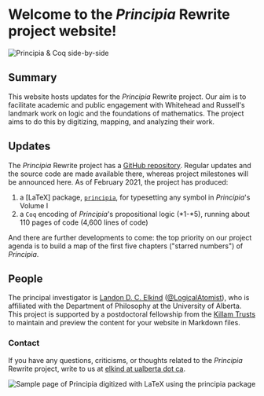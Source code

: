 # Welcome to the *Principia* Rewrite project website!

![*Principia* & `Coq` side-by-side](https://github.com/LogicalAtomist/principia/blob/master/PM%202.14-2.15.png)

## Summary
This website hosts updates for the *Principia* Rewrite project. Our aim is to facilitate academic and public engagement with Whitehead and Russell's landmark work on logic and the foundations of mathematics. The project aims to do this by digitizing, mapping, and analyzing their work.

## Updates

The *Principia* Rewrite project has a [GitHub repository](https://github.com/LogicalAtomist/principia). Regular updates and the source code are made available there, whereas project milestones will be announced here. As of February 2021, the project has produced:

1. a [LaTeX] package, [`principia`](https://ctan.org/pkg/principia), for typesetting any symbol in *Principia*'s Volume I
2. a `Coq` encoding of *Principia*'s propositional logic (\*1-\*5), running about 110 pages of code (4,600 lines of code)

And there are further developments to come: the top priority on our project agenda is to build a map of the first five chapters ("starred numbers") of *Principia*.

## People

The principal investigator is [Landon D. C. Elkind](https://landondcelkind.com) ([@LogicalAtomist](https://twitter.com/LogicalAtomist)), who is affiliated with the Department of Philosophy at the University of Alberta. This project is supported by a postdoctoral fellowship from the [Killam Trusts](https://killamlaureates.ca/) to maintain and preview the content for your website in Markdown files.

### Contact

If you have any questions, criticisms, or thoughts related to the *Principia* Rewrite project, write to us at [elkind at ualberta dot ca](elkind@ualberta.ca).

![Sample page of *Principia* digitized with LaTeX using the `principia` package](https://github.com/LogicalAtomist/principia/blob/master/TeX%20package%20samples/Sample%20principia%20alphabetical%20list%20of%20props.png)
